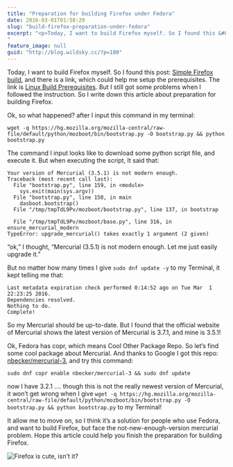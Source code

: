 ```yaml
---
title: "Preparation for building Firefox under Fedora"
date: 2016-03-01T01:58:29
slug: "build-firefox-preparation-under-fedora"
excerpt: "<p>Today, I want to build Firefox myself. So I found this &#8230;</p>
"
feature_image: null
guid: "http://blog.wildsky.cc/?p=180"
---
```

Today, I want to build Firefox myself. So I found this post: [Simple Firefox build](https://developer.mozilla.org/en-US/docs/Mozilla/Developer_guide/Build_Instructions/Simple_Firefox_build), and there is a link, which could help me setup the prerequisites. The link is [Linux Build Prerequisites](https://developer.mozilla.org/en-US/docs/Mozilla/Developer_guide/Build_Instructions/Simple_Firefox_build/Linux_and_MacOS_build_preparation). But I still got some problems when I followed the instruction. So I write down this article about preparation for building Firefox.

Ok, so what happened? after I input this command in my terminal:

`wget -q https://hg.mozilla.org/mozilla-central/raw-file/default/python/mozboot/bin/bootstrap.py -O bootstrap.py && python bootstrap.py`

The command I input looks like to download some python script file, and execute it. But when executing the script, It said that:

    Your version of Mercurial (3.5.1) is not modern enough.
    Traceback (most recent call last):
      File "bootstrap.py", line 159, in <module>
        sys.exit(main(sys.argv))
      File "bootstrap.py", line 150, in main
        dasboot.bootstrap()
      File "/tmp/tmpTdL9Pv/mozboot/bootstrap.py", line 137, in bootstrap

      File "/tmp/tmpTdL9Pv/mozboot/base.py", line 316, in ensure_mercurial_modern
    TypeError: upgrade_mercurial() takes exactly 1 argument (2 given)

“ok,” I thought, “Mercurial (3.5.1) is not modern enough. Let me just easily upgrade it.”

But no matter how many times I give `sudo dnf update -y` to my Terminal, it kept telling me that:

    Last metadata expiration check performed 0:14:52 ago on Tue Mar  1 22:23:25 2016.
    Dependencies resolved.
    Nothing to do.
    Complete!


So my Mercurial should be up-to-date. But I found that the official website of Mercurial shows the latest version of Mercurial is 3.7.1, and mine is 3.5.1!

Ok, Fedora has copr, which means Cool Other Package Repo. So let’s find some cool package about Mercurial. And thanks to Google I got this repo: [nbecker/mercurial-3](http://copr-fe.cloud.fedoraproject.org/coprs/nbecker/mercurial-3/packages/), and try this command:

`sudo dnf copr enable nbecker/mercurial-3 && sudo dnf update`

now I have 3.2.1 …. though this is not the really newest version of Mercurial, it won’t get wrong when I give `wget -q https://hg.mozilla.org/mozilla-central/raw-file/default/python/mozboot/bin/bootstrap.py -O bootstrap.py && python bootstrap.py` to my Terminal!

It allow me to move on, so I think it’s a solution for people who use Fedora, and want to build Firefox, but face the not-new-enough-version mercurial problem. Hope this article could help you finish the preparation for building Firefox.

![Firefox is cute, isn't it?](/images/firefox-is-cute-by-Fuu-J.jpg)
